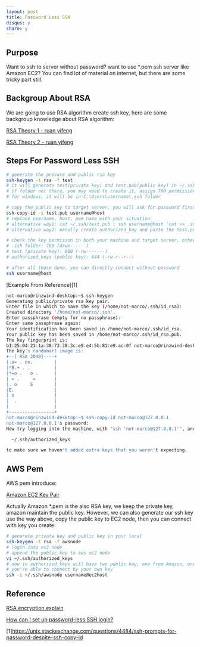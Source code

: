 ```yaml
---
layout: post
title: Password Less SSH
disqus: y
share: y
---
```


Purpose
-------------------------
Want to ssh to server without password? want to use *.pem ssh server like Amazon EC2? You can find lot of material on internet, but there are some tricky part still.

Backgroup About RSA
-------------------------

We are going to use RSA algorithm create ssh key, here are some backgroup knowledge about RSA algorithm:

[RSA Theory 1 - ruan yifeng](http://www.ruanyifeng.com/blog/2013/06/rsa_algorithm_part_one.html)

[RSA Theory 2 - ruan yifeng](http://www.ruanyifeng.com/blog/2013/07/rsa_algorithm_part_two.html)

Steps For Password Less SSH
-------------------------

```bash
# generate the private and public rsa key
ssh-keygen -t rsa -f test
# it will generate test(private key) and test.pub(public key) in ~/.ssh folder
# if folder not there, you may need to create it, assign 700 permission
# for windows, it will be in C:\Users\username\.ssh folder

# copy the public key to target server, you will ask for password first time
ssh-copy-id -i test.pub username@host
# replace username, host, pem name with your situation
# alternative way1: cat ~/.ssh/test.pub | ssh username@host 'cat >> .ssh/authorized_keys'
# alternative way2: manully create authorized_key and paste the test.pub content

# check the key permisson in both your machine and target server, otherwise it not work!
# .ssh folder: 700 (drwx------)
# test (private key): 600 (-rw-------)
# authorized_keys (public key): 644 (-rw-r--r--)

# after all those done, you can directly connect without password
ssh username@host
```

[Example From Reference][1]

```bash
not-marco@rinzwind-desktop:~$ ssh-keygen 
Generating public/private rsa key pair.
Enter file in which to save the key (/home/not-marco/.ssh/id_rsa): 
Created directory '/home/not-marco/.ssh'.
Enter passphrase (empty for no passphrase): 
Enter same passphrase again: 
Your identification has been saved in /home/not-marco/.ssh/id_rsa.
Your public key has been saved in /home/not-marco/.ssh/id_rsa.pub.
The key fingerprint is:
b1:25:04:21:1a:38:73:38:3c:e9:e4:5b:81:e9:ac:0f not-marco@rinzwind-desktop
The key's randomart image is:
+--[ RSA 2048]----+
|.o= . oo.        |
|*B.+ . .         |
|*=o .   o .      |
| = .     =       |
|. o     S        |
|E.               |
| o               |
|  .              |
|                 |
+-----------------+
not-marco@rinzwind-desktop:~$ ssh-copy-id not-marco@127.0.0.1
not-marco@127.0.0.1's password: 
Now try logging into the machine, with "ssh 'not-marco@127.0.0.1'", and check in:

  ~/.ssh/authorized_keys

to make sure we haven't added extra keys that you weren't expecting.
```

AWS Pem
-------------------------

AWS pem introduce:

[Amazon EC2 Key Pair](http://docs.aws.amazon.com/zh_cn/AWSEC2/latest/UserGuide/ec2-key-pairs.html)

Actually Amazon *.pem is the also RSA key, we keep the private key, amazon maintain the public key. However, we can also generate our ssh key use the way above, copy the public key to EC2 node, then you can connect with key you create:

```bash
# generate private key and public key in your local
ssh-keygen -t rsa -f awsnode
# login into ec2 node
# append the public key to aws ec2 node
vi ~/.ssh/authorized_keys
# now in authorized_keys will have two public key, one from Amazon, one from your
# you're able to connect by your own key
ssh -i ~/.ssh/awsnode username@ec2host
```

Reference
-------------------------

[RSA encryption explain](http://honglu.me/2014/11/09/RSA%E5%8A%A0%E5%AF%86%E6%B5%85%E6%9E%90/)

[How can I set up password-less SSH login?](https://askubuntu.com/questions/46930/how-can-i-set-up-password-less-ssh-login)

[1]https://unix.stackexchange.com/questions/4484/ssh-prompts-for-password-despite-ssh-copy-id

